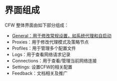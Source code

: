 # 界面组成

CFW 整体界面由如下部分组成：

* [General：用于修改常规设置，如系统代理和自启动](https://github.com/Z-Siqi/Clash-for-Windows_Chinese/wiki/%E5%B8%B8%E8%A7%84-General)
* Proxies：用于修改代理模式及策略节点
* Profiles：用于管理多个配置文件
* Logs：用于查看网络请求记录
* Connections：用于查看/管理当前网络连接
* Settings: 设置CFW的相关配置
* Feedback：文档相关及推广